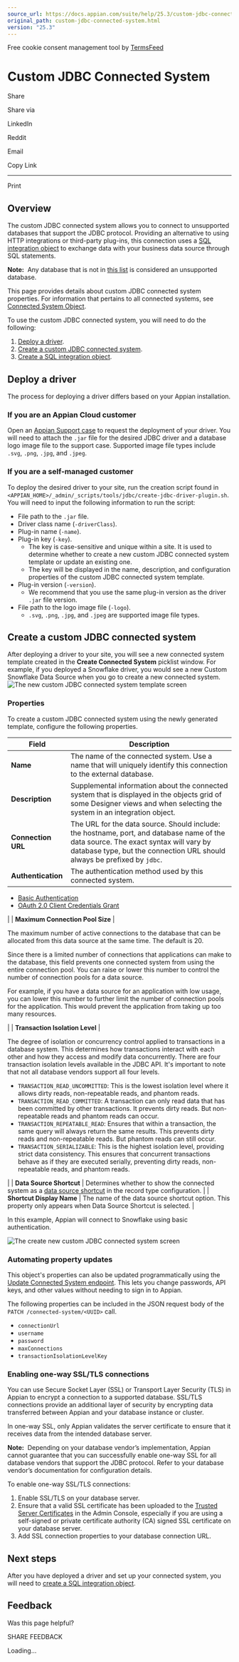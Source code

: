 ```yaml
---
source_url: https://docs.appian.com/suite/help/25.3/custom-jdbc-connected-system.html
original_path: custom-jdbc-connected-system.html
version: "25.3"
---
```


Free cookie consent management tool by [TermsFeed](https://www.termsfeed.com/)

# Custom JDBC Connected System

Share

Share via

LinkedIn

Reddit

Email

Copy Link

* * *

Print

## Overview

The custom JDBC connected system allows you to connect to unsupported databases that support the JDBC protocol. Providing an alternative to using HTTP integrations or third-party plug-ins, this connection uses a [SQL integration object](create-sql-integration.html) to exchange data with your business data source through SQL statements.

**Note:**  Any database that is not in [this list](System_Requirements.html#databases) is considered an unsupported database.

This page provides details about custom JDBC connected system properties. For information that pertains to all connected systems, see [Connected System Object](Connected_System_Object.html).

To use the custom JDBC connected system, you will need to do the following:

1.  [Deploy a driver](#deploy-a-driver).
2.  [Create a custom JDBC connected system](#create-a-custom-jdbc-connected-system).
3.  [Create a SQL integration object](create-sql-integration.html).

## Deploy a driver

The process for deploying a driver differs based on your Appian installation.

### If you are an Appian Cloud customer

Open an [Appian Support case](https://community.appian.com/support/) to request the deployment of your driver. You will need to attach the `.jar` file for the desired JDBC driver and a database logo image file to the support case. Supported image file types include `.svg`, `.png`, `.jpg`, and `.jpeg`.

### If you are a self-managed customer

To deploy the desired driver to your site, run the creation script found in `<APPIAN_HOME>/_admin/_scripts/tools/jdbc/create-jdbc-driver-plugin.sh`. You will need to input the following information to run the script:

-   File path to the `.jar` file.
-   Driver class name (`-driverClass`).
-   Plug-in name (`-name`).
-   Plug-in key (`-key`).
    -   The key is case-sensitive and unique within a site. It is used to determine whether to create a new custom JDBC connected system template or update an existing one.
    -   The key will be displayed in the name, description, and configuration properties of the custom JDBC connected system template.
-   Plug-in version (`-version`).
    -   We recommend that you use the same plug-in version as the driver `.jar` file version.
-   File path to the logo image file (`-logo`).
    -   `.svg`, `.png`, `.jpg`, and `.jpeg` are supported image file types.

## Create a custom JDBC connected system

After deploying a driver to your site, you will see a new connected system template created in the **Create Connected System** picklist window. For example, if you deployed a Snowflake driver, you would see a new Custom Snowflake Data Source when you go to create a new connected system. ![The new custom JDBC connected system template screen](images/custom_jdbc_connected_system_template.png)

### Properties

To create a custom JDBC connected system using the newly generated template, configure the following properties.

| Field | Description |
| --- | --- |
| **Name** | The name of the connected system. Use a name that will uniquely identify this connection to the external database. |
| **Description** | Supplemental information about the connected system that is displayed in the objects grid of some Designer views and when selecting the system in an integration object. |
| **Connection URL** | The URL for the data source. Should include: the hostname, port, and database name of the data source. The exact syntax will vary by database type, but the connection URL should always be prefixed by `jdbc`. |
| **Authentication** | The authentication method used by this connected system.
-   [Basic Authentication](connected_system_authentication.html#basic-authentication-properties)
-   [OAuth 2.0 Client Credentials Grant](oauth_client_credentials.html#authorization-configuration)

 |
| **Maximum Connection Pool Size** |

The maximum number of active connections to the database that can be allocated from this data source at the same time. The default is 20.

Since there is a limited number of connections that applications can make to the database, this field prevents one connected system from using the entire connection pool. You can raise or lower this number to control the number of connection pools for a data source.

For example, if you have a data source for an application with low usage, you can lower this number to further limit the number of connection pools for the application. This would prevent the application from taking up too many resources.

 |
| **Transaction Isolation Level** |

The degree of isolation or concurrency control applied to transactions in a database system. This determines how transactions interact with each other and how they access and modify data concurrently. There are four transaction isolation levels available in the JDBC API. It's important to note that not all database vendors support all four levels.

-   `TRANSACTION_READ_UNCOMMITTED`: This is the lowest isolation level where it allows dirty reads, non-repeatable reads, and phantom reads.
-   `TRANSACTION_READ_COMMITTED`: A transaction can only read data that has been committed by other transactions. It prevents dirty reads. But non-repeatable reads and phantom reads can occur.
-   `TRANSACTION_REPEATABLE_READ`: Ensures that within a transaction, the same query will always return the same results. This prevents dirty reads and non-repeatable reads. But phantom reads can still occur.
-   `TRANSACTION_SERIALIZABLE`: This is the highest isolation level, providing strict data consistency. This ensures that concurrent transactions behave as if they are executed serially, preventing dirty reads, non-repeatable reads, and phantom reads.

 |
| **Data Source Shortcut** | Determines whether to show the connected system as a [data source shortcut](configure-record-data-source.html#create-data-source-shortcuts) in the record type configuration. |
| **Shortcut Display Name** | The name of the data source shortcut option. This property only appears when </strong>Data Source Shortcut</strong> is selected. |

In this example, Appian will connect to Snowflake using basic authentication.

![The create new custom JDBC connected system screen](images/create_jdbc_connected_system.png)

### Automating property updates

This object's properties can also be updated programmatically using the [Update Connected System endpoint](Update_Connected_System_Endpoint.html). This lets you change passwords, API keys, and other values without needing to sign in to Appian.

The following properties can be included in the JSON request body of the `PATCH /connected-system/<UUID>` call.

-   `connectionUrl`
-   `username`
-   `password`
-   `maxConnections`
-   `transactionIsolationLevelKey`

### Enabling one-way SSL/TLS connections

You can use Secure Socket Layer (SSL) or Transport Layer Security (TLS) in Appian to encrypt a connection to a supported database. SSL/TLS connections provide an additional layer of security by encrypting data transferred between Appian and your database instance or cluster.

In one-way SSL, only Appian validates the server certificate to ensure that it receives data from the intended database server.

**Note:**  Depending on your database vendor’s implementation, Appian cannot guarantee that you can successfully enable one-way SSL for all database vendors that support the JDBC protocol. Refer to your database vendor’s documentation for configuration details.

To enable one-way SSL/TLS connections:

1.  Enable SSL/TLS on your database server.
2.  Ensure that a valid SSL certificate has been uploaded to the [Trusted Server Certificates](Appian_Administration_Console.html#trusted-server-certificates) in the Admin Console, especially if you are using a self-signed or private certificate authority (CA) signed SSL certificate on your database server.
3.  Add SSL connection properties to your database connection URL.

## Next steps

After you have deployed a driver and set up your connected system, you will need to [create a SQL integration object](create-sql-integration.html).

## Feedback

Was this page helpful?

SHARE FEEDBACK

Loading...